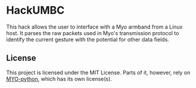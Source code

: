 HackUMBC
=========

This hack allows the user to interface with a Myo armband from a Linux host.
It parses the raw packets used in Myo's transmission protocol to identify the 
current gesture with the potential for other data fields.

## License
This project is licensed under the MIT License.
Parts of it, however, rely on [MYO-python](https://github.com/smartin015/MYO-python), which has its own license(s).

